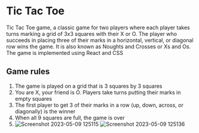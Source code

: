 

# Tic Tac Toe


Tic Tac Toe game, a classic game for two players where each player takes turns marking a grid of 3x3 squares with their X or O. The player who succeeds in placing three of their marks in a horizontal, vertical, or diagonal row wins the game. It is also known as Noughts and Crosses or Xs and Os. The game is implemented using React and CSS

## Game rules

1. The game is played on a grid that is 3 squares by 3 squares
2. You are X, your friend is O. Players take turns putting their marks in empty squares
3. The first player to get 3 of their marks in a row (up, down, across, or diagonally) is the winner
4. When all 9 squares are full, the game is over
5. ![Screenshot 2023-05-09 125115](https://user-images.githubusercontent.com/76212467/237024569-01117a9f-490b-4ce3-b5f9-80836d92167b.png)
![Screenshot 2023-05-09 125136](https://user-images.githubusercontent.com/76212467/237024591-3a80f417-9458-4ae5-82aa-297b3c62a99b.png)




